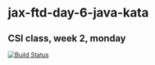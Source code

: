 # jax-ftd-day-6-java-kata
## CSI class, week 2, monday

[![Build Status](https://travis-ci.org/robbiemu/jax-ftd-day-6-java-kata.svg?branch=master)](https://travis-ci.org/robbiemu/jax-ftd-day-6-java-kata)